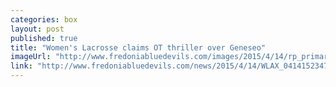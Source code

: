 ```yaml
---
categories: box
layout: post
published: true
title: "Women's Lacrosse claims OT thriller over Geneseo"
imageUrl: "http://www.fredoniabluedevils.com/images/2015/4/14/rp_primary_wlax_3308.jpg"
link: "http://www.fredoniabluedevils.com/news/2015/4/14/WLAX_0414152347.aspx"
---
```




